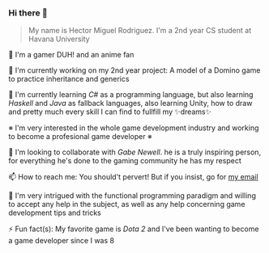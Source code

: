 ### Hi there 👋

> My name is Hector Miguel Rodriguez. 
> I'm a 2nd year CS student at Havana University

🤙 I'm a gamer DUH! and an anime fan

🔭 I'm currently working on my 2nd year project: A model of a Domino game to practice inheritance and generics

🌱 I'm currently learning *C#* as a programming language, but also learning *Haskell* and *Java* as fallback languages, also learning Unity, how to draw and pretty much every skill I can find to fullfill my ✨dreams✨

※ I'm very interested in the whole game development industry and working to become a profesional game developer ※

👯 I'm looking to collaborate with *Gabe Newell*. he is a truly inspiring person, for everything he's done to the gaming community he has my respect

📫 How to reach me: You should't pervert! But if you insist, go for [my email](d0t42f4n@gmail.com)

🤔 I'm very intrigued with the functional programming paradigm and willing to accept any help in the subject, as well as any help concerning game development tips and tricks

⚡ Fun fact(s): My favorite game is *Dota 2* and I've been wanting to become a game developer since I was 8
